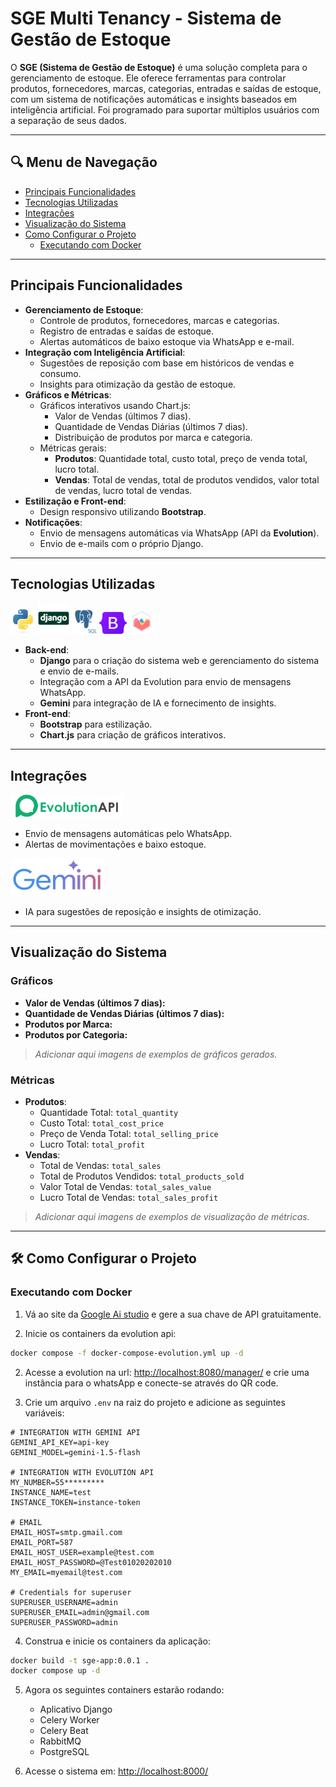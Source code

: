 # SGE Multi Tenancy - Sistema de Gestão de Estoque

O **SGE (Sistema de Gestão de Estoque)** é uma solução completa para o gerenciamento de estoque. Ele oferece ferramentas para controlar produtos, fornecedores, marcas, categorias, entradas e saídas de estoque, com um sistema de notificações automáticas e insights baseados em inteligência artificial. Foi programado para suportar múltiplos usuários com a separação de seus dados.

---

## **🔍 Menu de Navegação**
- [Principais Funcionalidades](#principais-funcionalidades)
- [Tecnologias Utilizadas](#tecnologias-utilizadas)
- [Integrações](#integrações)
- [Visualização do Sistema](#visualizacao-do-sistema)
- [Como Configurar o Projeto](#como-configurar-o-projeto)
  - [Executando com Docker](#executando-com-docker)

---

<span id="principais-funcionalidades"></span>
## **Principais Funcionalidades**
- **Gerenciamento de Estoque**:
  - Controle de produtos, fornecedores, marcas e categorias.
  - Registro de entradas e saídas de estoque.
  - Alertas automáticos de baixo estoque via WhatsApp e e-mail.
- **Integração com Inteligência Artificial**:
  - Sugestões de reposição com base em históricos de vendas e consumo.
  - Insights para otimização da gestão de estoque.
- **Gráficos e Métricas**:
  - Gráficos interativos usando Chart.js:
    - Valor de Vendas (últimos 7 dias).
    - Quantidade de Vendas Diárias (últimos 7 dias).
    - Distribuição de produtos por marca e categoria.
  - Métricas gerais:
    - **Produtos**: Quantidade total, custo total, preço de venda total, lucro total.
    - **Vendas**: Total de vendas, total de produtos vendidos, valor total de vendas, lucro total de vendas.
- **Estilização e Front-end**:
  - Design responsivo utilizando **Bootstrap**.
- **Notificações**:
  - Envio de mensagens automáticas via WhatsApp (API da **Evolution**).
  - Envio de e-mails com o próprio Django.

---

<span id="tecnologias-utilizadas"></span>
## **Tecnologias Utilizadas**
<p align="left">
  <img src="https://raw.githubusercontent.com/Kauanrodrigues01/Kauanrodrigues01/refs/heads/main/icons/backend/python.svg" width="40" height="40" alt="Python" />
  <img src="https://github.com/Kauanrodrigues01/Kauanrodrigues01/blob/main/icons/backend/django.svg" height="50" alt="Django" />
  <img src="https://github.com/Kauanrodrigues01/Kauanrodrigues01/blob/main/icons/backend/postgresql-light.svg" width="40" height="40" alt="PostgreSQL" />
  <img src="https://github.com/Kauanrodrigues01/Kauanrodrigues01/blob/main/icons/frontend/bootstrap.svg" height="35" alt="BootStrap" />
  <img src="https://github.com/Kauanrodrigues01/Kauanrodrigues01/blob/main/icons/frontend/chartjs.svg" width="40" height="40" alt="ChartJS" />
</p>

- **Back-end**:
  - **Django** para o criação do sistema web e gerenciamento do sistema e envio de e-mails.
  - Integração com a API da Evolution para envio de mensagens WhatsApp.
  - **Gemini** para integração de IA e fornecimento de insights.
- **Front-end**:
  - **Bootstrap** para estilização.
  - **Chart.js** para criação de gráficos interativos.

---

<span id="integrações"></span>
## **Integrações**

<img src="https://raw.githubusercontent.com/Kauanrodrigues01/Kauanrodrigues01/refs/heads/main/images/evolution-api.png" width="180" alt="Evolution API" />

- Envio de mensagens automáticas pelo WhatsApp.
- Alertas de movimentações e baixo estoque.

<img src="https://raw.githubusercontent.com/Kauanrodrigues01/Kauanrodrigues01/refs/heads/main/images/gemini.png" width="150" alt="Gemini API" />

- IA para sugestões de reposição e insights de otimização.

---

<span id="visualizacao-do-sistema"></span>
## **Visualização do Sistema**

### **Gráficos**

- **Valor de Vendas (últimos 7 dias):**
- **Quantidade de Vendas Diárias (últimos 7 dias):**
- **Produtos por Marca:**
- **Produtos por Categoria:**

> *Adicionar aqui imagens de exemplos de gráficos gerados.*

### **Métricas**

- **Produtos**:
  - Quantidade Total: `total_quantity`
  - Custo Total: `total_cost_price`
  - Preço de Venda Total: `total_selling_price`
  - Lucro Total: `total_profit`
- **Vendas**:
  - Total de Vendas: `total_sales`
  - Total de Produtos Vendidos: `total_products_sold`
  - Valor Total de Vendas: `total_sales_value`
  - Lucro Total de Vendas: `total_sales_profit`

> *Adicionar aqui imagens de exemplos de visualização de métricas.*

---

<span id="como-configurar-o-projeto"></span>
## **🛠️ Como Configurar o Projeto**

<span id="executando-com-docker"></span>
### **Executando com Docker**

1. Vá ao site da [Google Ai studio](https://aistudio.google.com/apikey) e gere a sua chave de API gratuitamente.

1. Inicie os containers da evolution api:
```bash
docker compose -f docker-compose-evolution.yml up -d
```

2. Acesse a evolution na url: [http://localhost:8080/manager/](http://localhost:8080/manager/) e crie uma instância para o whatsApp e conecte-se através do QR code.

3. Crie um arquivo `.env` na raiz do projeto e adicione as seguintes variáveis:
```env
# INTEGRATION WITH GEMINI API
GEMINI_API_KEY=api-key
GEMINI_MODEL=gemini-1.5-flash

# INTEGRATION WITH EVOLUTION API
MY_NUMBER=55*********
INSTANCE_NAME=test
INSTANCE_TOKEN=instance-token

# EMAIL
EMAIL_HOST=smtp.gmail.com
EMAIL_PORT=587
EMAIL_HOST_USER=example@test.com
EMAIL_HOST_PASSWORD=@Test01020202010
MY_EMAIL=myemail@test.com

# Credentials for superuser
SUPERUSER_USERNAME=admin
SUPERUSER_EMAIL=admin@gmail.com
SUPERUSER_PASSWORD=admin
```

4. Construa e inicie os containers da aplicação:
```bash
docker build -t sge-app:0.0.1 .
docker compose up -d
```

5. Agora os seguintes containers estarão rodando:
   - Aplicativo Django
   - Celery Worker
   - Celery Beat
   - RabbitMQ
   - PostgreSQL

4. Acesse o sistema em: [http://localhost:8000/](http://localhost:8000/)
